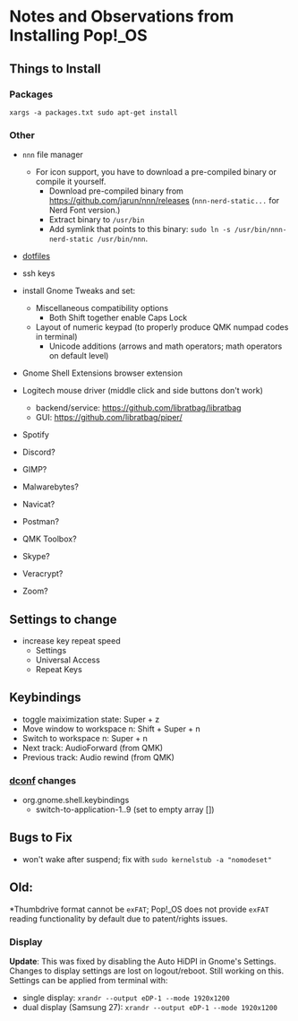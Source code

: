 # Notes and Observations from Installing Pop!_OS

## Things to Install

### Packages

`xargs -a packages.txt sudo apt-get install`

### Other

* `nnn` file manager
  * For icon support, you have to download a pre-compiled binary or compile it yourself.
    * Download pre-compiled binary from https://github.com/jarun/nnn/releases (`nnn-nerd-static...` for Nerd Font version.)
    * Extract binary to `/usr/bin`
    * Add symlink that points to this binary: `sudo ln -s /usr/bin/nnn-nerd-static /usr/bin/nnn`.

* [dotfiles](https://github.com/TimCummings/dotfiles)
* ssh keys

* install Gnome Tweaks and set:
  * Miscellaneous compatibility options
    * Both Shift together enable Caps Lock
  * Layout of numeric keypad (to properly produce QMK numpad codes in terminal)
    * Unicode additions (arrows and math operators; math operators on default level)

* Gnome Shell Extensions browser extension

* Logitech mouse driver (middle click and side buttons don't work)
  * backend/service: https://github.com/libratbag/libratbag
  * GUI: https://github.com/libratbag/piper/

* Spotify

* Discord?
* GIMP?
* Malwarebytes?
* Navicat?
* Postman?
* QMK Toolbox?
* Skype?
* Veracrypt?
* Zoom?

## Settings to change

* increase key repeat speed
  * Settings
  * Universal Access
  * Repeat Keys

## Keybindings

* toggle maiximization state: Super + z
* Move window to workspace n: Shift + Super + n
* Switch to workspace n: Super + n
* Next track: AudioForward (from QMK)
* Previous track: Audio rewind (from QMK)

### [dconf](https://askubuntu.com/questions/22313/what-is-dconf-what-is-its-function-and-how-do-i-use-it) changes
* org.gnome.shell.keybindings
  * switch-to-application-1..9 (set to empty array [])

## Bugs to Fix

* won't wake after suspend; fix with `sudo kernelstub -a "nomodeset"`

## Old:

*Thumbdrive format cannot be `exFAT`; Pop!_OS does not provide `exFAT` reading functionality by default due to patent/rights issues.

### Display

**Update**: This was fixed by disabling the Auto HiDPI in Gnome's Settings.
Changes to display settings are lost on logout/reboot. Still working on this. Settings can be applied from terminal with:
* single display: `xrandr --output eDP-1 --mode 1920x1200`
* dual display (Samsung 27): `xrandr --output eDP-1 --mode 1920x1200`
